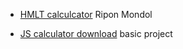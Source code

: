 - [HMLT calculcator](html-cal) Ripon Mondol

- [JS calculator download](js-cal) basic project

  [html-cal]: basic_html_calculator.html

  [js-cal]: https://github.com/yeasin50/AssetsFor_/tree/master/web_course/others/calculator
